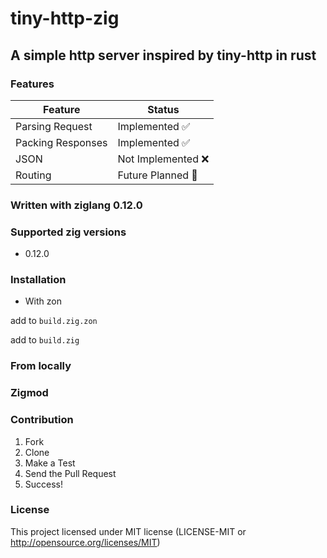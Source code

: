 # tiny-http-zig
## A simple http server inspired by tiny-http in rust
### Features

| Feature           | Status            |
|-------------------|-------------------|
| Parsing Request   | Implemented ✅     |
| Packing Responses | Implemented ✅     |
| JSON              | Not Implemented ❌ |
| Routing           | Future Planned 🎯  |

### Written with ziglang 0.12.0
### Supported zig versions
- 0.12.0



### Installation
- With zon

add to `build.zig.zon`

add to `build.zig`

### From locally

### Zigmod

### Contribution
1. Fork
2. Clone
3. Make a Test
4. Send the Pull Request
5. Success!

### License
This project licensed under MIT license (LICENSE-MIT or http://opensource.org/licenses/MIT)
